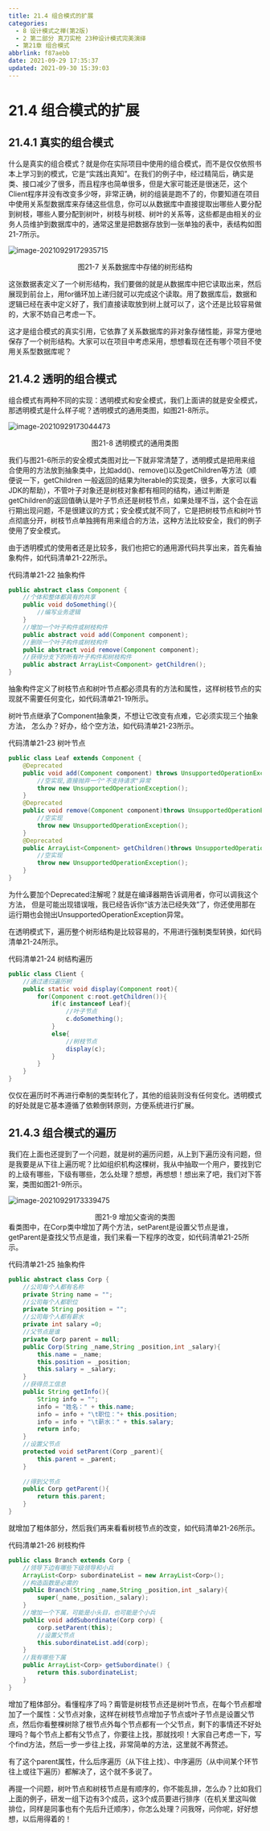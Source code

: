 ```yaml
---
title: 21.4 组合模式的扩展
categories:
  - 8 设计模式之禅(第2版)
  - 2 第二部分 真刀实枪 23种设计模式完美演绎
  - 第21章 组合模式
abbrlink: f87aebb
date: 2021-09-29 17:35:37
updated: 2021-09-30 15:39:03
---
```

# 21.4 组合模式的扩展
## 21.4.1 真实的组合模式
什么是真实的组合模式？就是你在实际项目中使用的组合模式，而不是仅仅依照书本上学习到的模式，它是“实践出真知”。在我们的例子中，经过精简后，确实是类、接口减少了很多，而且程序也简单很多，但是大家可能还是很迷茫，这个Client程序并没有改变多少呀，非常正确，树的组装是跑不了的，你要知道在项目中使用关系型数据库来存储这些信息，你可以从数据库中直接提取出哪些人要分配到树枝，哪些人要分配到树叶，树枝与树枝、树叶的关系等，这些都是由相关的业务人员维护到数据库中的，通常这里是把数据存放到一张单独的表中，表结构如图21-7所示。

![image-20210929172935715](https://gitee.com/XiaoLan223/images/raw/master/Blog/Sum/20210929172935.png)

<center>图21-7 关系数据库中存储的树形结构</center>

这张数据表定义了一个树形结构，我们要做的就是从数据库中把它读取出来，然后展现到前台上，用for循环加上递归就可以完成这个读取。用了数据库后，数据和逻辑已经在表中定义好了，我们直接读取放到树上就可以了，这个还是比较容易做的，大家不妨自己考虑一下。

这才是组合模式的真实引用，它依靠了关系数据库的非对象存储性能，非常方便地保存了一个树形结构。大家可以在项目中考虑采用，想想看现在还有哪个项目不使用关系型数据库呢？

## 21.4.2 透明的组合模式
组合模式有两种不同的实现：透明模式和安全模式，我们上面讲的就是安全模式，那透明模式是什么样子呢？透明模式的通用类图，如图21-8所示。

![image-20210929173044473](https://gitee.com/XiaoLan223/images/raw/master/Blog/Sum/20210929173044.png)

<center>图21-8 透明模式的通用类图</center>

我们与图21-6所示的安全模式类图对比一下就非常清楚了，透明模式是把用来组合使用的方法放到抽象类中，比如add()、remove()以及getChildren等方法（顺便说一下，getChildren 一般返回的结果为Iterable的实现类，很多，大家可以看JDK的帮助），不管叶子对象还是树枝对象都有相同的结构，通过判断是getChildren的返回值确认是叶子节点还是树枝节点，如果处理不当，这个会在运行期出现问题，不是很建议的方式；安全模式就不同了，它是把树枝节点和树叶节点彻底分开，树枝节点单独拥有用来组合的方法，这种方法比较安全，我们的例子使用了安全模式。

由于透明模式的使用者还是比较多，我们也把它的通用源代码共享出来，首先看抽象构件，如代码清单21-22所示。

代码清单21-22 抽象构件
```java
public abstract class Component {
    //个体和整体都具有的共享
    public void doSomething(){
        //编写业务逻辑
    }
    //增加一个叶子构件或树枝构件
    public abstract void add(Component component);
    //删除一个叶子构件或树枝构件
    public abstract void remove(Component component);
    //获得分支下的所有叶子构件和树枝构件
    public abstract ArrayList<Component> getChildren();
}
```
抽象构件定义了树枝节点和树叶节点都必须具有的方法和属性，这样树枝节点的实现就不需要任何变化，如代码清单21-19所示。

树叶节点继承了Component抽象类，不想让它改变有点难，它必须实现三个抽象方法， 怎么办？好办，给个空方法，如代码清单21-23所示。

代码清单21-23 树叶节点
```java
public class Leaf extends Component {
    @Deprecated 
    public void add(Component component) throws UnsupportedOperationException{
        //空实现,直接抛弃一个"不支持请求"异常
        throw new UnsupportedOperationException();
    }
    @Deprecated 
    public void remove(Component component)throws UnsupportedOperationException{
        //空实现
        throw new UnsupportedOperationException();
    }
    @Deprecated 
    public ArrayList<Component> getChildren()throws UnsupportedOperationException{
        //空实现
        throw new UnsupportedOperationException();
    }
}
```
为什么要加个Deprecated注解呢？就是在编译器期告诉调用者，你可以调我这个方法， 但是可能出现错误哦，我已经告诉你“该方法已经失效”了，你还使用那在运行期也会抛出UnsupportedOperationException异常。

在透明模式下，遍历整个树形结构是比较容易的，不用进行强制类型转换，如代码清单21-24所示。

代码清单21-24 树结构遍历
```java
public class Client {
    //通过递归遍历树
    public static void display(Component root){
        for(Component c:root.getChildren()){
            if(c instanceof Leaf){
                //叶子节点
                c.doSomething();
            }
            else{
                //树枝节点
                display(c);
            }
        }
    }
}
```
仅仅在遍历时不再进行牵制的类型转化了，其他的组装则没有任何变化。透明模式的好处就是它基本遵循了依赖倒转原则，方便系统进行扩展。

## 21.4.3 组合模式的遍历
我们在上面也还提到了一个问题，就是树的遍历问题，从上到下遍历没有问题，但是我要是从下往上遍历呢？比如组织机构这棵树，我从中抽取一个用户，要找到它的上级有哪些，下级有哪些，怎么处理？想想，再想想！想出来了吧，我们对下答案，类图如图21-9所示。

![image-20210929173339475](https://gitee.com/XiaoLan223/images/raw/master/Blog/Sum/20210929173339.png)

<center>图21-9 增加父查询的类图</center>
看类图中，在Corp类中增加了两个方法，setParent是设置父节点是谁，getParent是查找父节点是谁，我们来看一下程序的改变，如代码清单21-25所示。

代码清单21-25 抽象构件
```java
public abstract class Corp {
    //公司每个人都有名称
    private String name = "";
    //公司每个人都职位
    private String position = "";
    //公司每个人都有薪水
    private int salary =0;
    //父节点是谁
    private Corp parent = null;
    public Corp(String _name,String _position,int _salary){
        this.name = _name;
        this.position = _position;
        this.salary = _salary;
    }
    //获得员工信息
    public String getInfo(){
        String info = "";
        info = "姓名：" + this.name;
        info = info + "\t职位："+ this.position;
        info = info + "\t薪水：" + this.salary;
        return info;
    }
    //设置父节点
    protected void setParent(Corp _parent){
        this.parent = _parent;
    }
    
    //得到父节点
    public Corp getParent(){
        return this.parent;
    }
}
```
就增加了粗体部分，然后我们再来看看树枝节点的改变，如代码清单21-26所示。

代码清单21-26 树枝构件
```java
public class Branch extends Corp {
    //领导下边有哪些下级领导和小兵
    ArrayList<Corp> subordinateList = new ArrayList<Corp>();
    //构造函数是必需的
    public Branch(String _name,String _position,int _salary){
        super(_name,_position,_salary);
    }
    //增加一个下属，可能是小头目，也可能是个小兵
    public void addSubordinate(Corp corp) {
        corp.setParent(this);
        //设置父节点
        this.subordinateList.add(corp);
    }
    //我有哪些下属
    public ArrayList<Corp> getSubordinate() {
        return this.subordinateList;
    }
}
```
增加了粗体部分。看懂程序了吗？甭管是树枝节点还是树叶节点，在每个节点都增加了一个属性：父节点对象，这样在树枝节点增加子节点或叶子节点是设置父节点，然后你看整棵树除了根节点外每个节点都有一个父节点，剩下的事情还不好处理吗？每个节点上都有父节点了，你要往上找，那就找呗！大家自己考虑一下，写个find方法，然后一步一步往上找，非常简单的方法，这里就不再赘述。

有了这个parent属性，什么后序遍历（从下往上找）、中序遍历（从中间某个环节往上或往下遍历）都解决了，这个就不多说了。

再提一个问题，树叶节点和树枝节点是有顺序的，你不能乱排，怎么办？比如我们上面的例子，研发一组下边有3个成员，这3个成员要进行排序（在机关里这叫做排位，同样是同事也有个先后升迁顺序），你怎么处理？问我呀，问你呢，好好想想，以后用得着的！


